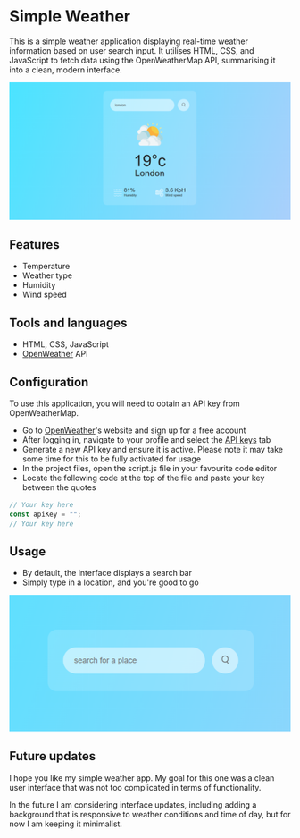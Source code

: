 # Simple Weather

This is a simple weather application displaying real-time weather information based on user search input. It utilises HTML, CSS, and JavaScript to fetch data using the OpenWeatherMap API, summarising it into a clean, modern interface.

![Preview 1](images/preview1.PNG)

## Features

- Temperature
- Weather type
- Humidity
- Wind speed

## Tools and languages

- HTML, CSS, JavaScript
- [OpenWeather](https://openweathermap.org/) API

## Configuration

To use this application, you will need to obtain an API key from OpenWeatherMap.

- Go to [OpenWeather](https://openweathermap.org/)'s website and sign up for a free account
- After logging in, navigate to your profile and select the [API keys](https://home.openweathermap.org/api_keys) tab
- Generate a new API key and ensure it is active. Please note it may take some time for this to be fully activated for usage
- In the project files, open the script.js file in your favourite code editor
- Locate the following code at the top of the file and paste your key between the quotes

```js
// Your key here
const apiKey = "";
// Your key here
```

## Usage

- By default, the interface displays a search bar
- Simply type in a location, and you're good to go

![Preview 2](images/preview2.PNG)

## Future updates

I hope you like my simple weather app. My goal for this one was a clean user interface that was not too complicated in terms of functionality. 


In the future I am considering interface updates, including adding a background that is responsive to weather conditions and time of day, but for now I am keeping it minimalist.

